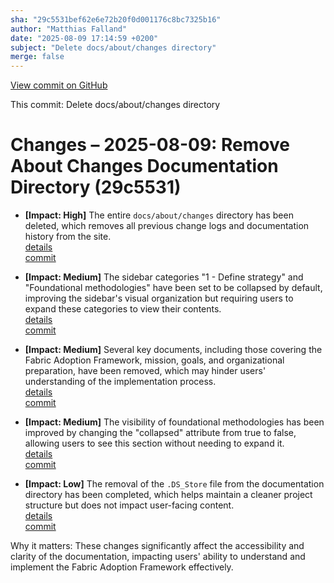 ```yaml
---
sha: "29c5531bef62e6e72b20f0d001176c8bc7325b16"
author: "Matthias Falland"
date: "2025-08-09 17:14:59 +0200"
subject: "Delete docs/about/changes directory"
merge: false
---
```


[View commit on GitHub](https://github.com/TheTrustedAdvisor/FabricAdoptionFramework/commit/29c5531bef62e6e72b20f0d001176c8bc7325b16)

This commit: Delete docs/about/changes directory

# Changes – 2025-08-09: Remove About Changes Documentation Directory (29c5531)

- **[Impact: High]** The entire `docs/about/changes` directory has been deleted, which removes all previous change logs and documentation history from the site.  
  [details](/docs/about/changes/2025-08-09-1)  
  [commit](https://github.com/TheTrustedAdvisor/FabricAdoptionFramework/commit/29c5531bef62e6e72b20f0d001176c8bc7325b16)

- **[Impact: Medium]** The sidebar categories "1 - Define strategy" and "Foundational methodologies" have been set to be collapsed by default, improving the sidebar's visual organization but requiring users to expand these categories to view their contents.  
  [details](/docs/about/changes/2025-08-07-08b52a65abd403612f5df4029d2d518a8d5ca89b)  
  [commit](https://github.com/TheTrustedAdvisor/FabricAdoptionFramework/commit/29c5531bef62e6e72b20f0d001176c8bc7325b16)

- **[Impact: Medium]** Several key documents, including those covering the Fabric Adoption Framework, mission, goals, and organizational preparation, have been removed, which may hinder users' understanding of the implementation process.  
  [details](/docs/about/changes/2025-07-20-1a084247ade55ad5ab8db4728082376b22d9906b)  
  [commit](https://github.com/TheTrustedAdvisor/FabricAdoptionFramework/commit/29c5531bef62e6e72b20f0d001176c8bc7325b16)

- **[Impact: Medium]** The visibility of foundational methodologies has been improved by changing the "collapsed" attribute from true to false, allowing users to see this section without needing to expand it.  
  [details](/docs/about/changes/2025-08-09-1)  
  [commit](https://github.com/TheTrustedAdvisor/FabricAdoptionFramework/commit/29c5531bef62e6e72b20f0d001176c8bc7325b16)

- **[Impact: Low]** The removal of the `.DS_Store` file from the documentation directory has been completed, which helps maintain a cleaner project structure but does not impact user-facing content.  
  [details](/docs/about/changes/2025-07-20-5cf273af939618c00caf315d6d9d63571d69b8e6)  
  [commit](https://github.com/TheTrustedAdvisor/FabricAdoptionFramework/commit/29c5531bef62e6e72b20f0d001176c8bc7325b16)

Why it matters: These changes significantly affect the accessibility and clarity of the documentation, impacting users' ability to understand and implement the Fabric Adoption Framework effectively.
